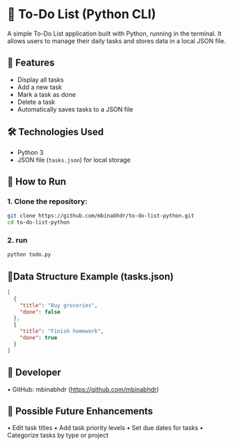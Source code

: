 # 📝 To-Do List (Python CLI)

A simple To-Do List application built with Python, running in the terminal. It allows users to manage their daily tasks and stores data in a local JSON file.

## 📌 Features
- Display all tasks
- Add a new task
- Mark a task as done
- Delete a task
- Automatically saves tasks to a JSON file

## 🛠 Technologies Used
- Python 3
- JSON file (`tasks.json`) for local storage

## 📂 How to Run

### 1. Clone the repository:
```bash
git clone https://github.com/mbinabhdr/to-do-list-python.git
cd to-do-list-python
```
### 2. run
```bash
python todo.py
```

## 💾Data Structure Example (tasks.json)
```json
[
  {
    "title": "Buy groceries",
    "done": false
  },
  {
    "title": "Finish homework",
    "done": true
  }
]
```

## 👤 Developer
• GitHub: mbinabhdr (https://github.com/mbinabhdr)


## 🔧 Possible Future Enhancements
 • Edit task titles
 • Add task priority levels
 • Set due dates for tasks
 • Categorize tasks by type or project
